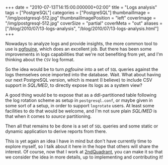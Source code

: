 +++
date = "2010-07-13T14:15:00.000000+02:00"
title = "Logs analysis"
tags = ["PostgreSQL"]
categories = ["PostgreSQL"]
thumbnailImage = "/img/postgresql-512.jpg"
thumbnailImagePosition = "left"
coverImage = "/img/postgresql-512.jpg"
coverSize = "partial"
coverMeta = "out"
aliases = ["/blog/2010/07/13-logs-analysis",
           "/blog/2010/07/13-logs-analysis.html"]
+++

Nowadays to analyze logs and provide insights, the more common tool to use
is 
[pgfouine](http://pgfouine.projects.postgresql.org/), which does an excellent job. But there has been some
improvements in logs capabilities that we're not benefiting from yet, and
I'm thinking about the 
`CSV` log format.

So the idea would be to turn 
*pgfouine* into a set of 
`SQL` queries against the
logs themselves once imported into the database. Wait. What about having our
next PostgreSQL version, which is meant (I believe) to include CSV support
in 
*SQL/MED*, to directly expose its logs as a system view?

A good thing would be to expose that as a ddl-partitioned table following
the log rotation scheme as setup in 
`postgresql.conf`, or maybe given in some
sort of a setup, in order to support 
`logrotate` users. At least some
facilities to do that would be welcome, and I'm not sure plain 
*SQL/MED* is
that when it comes to 
*source* partitioning.

Then all that remains to be done is a set of 
`SQL` queries and some static or
dynamic application to derive reports from there.

This is yet again an idea I have in mind but don't have currently time to
explore myself, so I talk about it here in the hope that others will share
the interest. Of course, now that I work at 
[2ndQuadrant](http://2ndQuadrant.com), you can make it so
that we consider the idea in more details, up to implementing and
contributing it!
